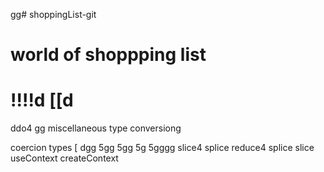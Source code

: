 gg# shoppingList-git
# world of shoppping list
!!!!d
[[d
===========================
ddo4
gg
miscellaneous
type conversiong

coercion types 
[
dgg
5gg
5gg
5g
5gggg
slice4
splice
reduce4
splice
slice
useContext
createContext
